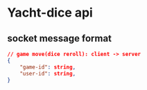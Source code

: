 # Yacht-dice api

## socket message format

```json
// game move(dice reroll): client -> server
{
    "game-id": string,
    "user-id": string,
}
```